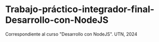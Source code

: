 # Trabajo-práctico-integrador-final-Desarrollo-con-NodeJS
Correspondiente al curso "Desarrollo con NodeJS". UTN, 2024 
